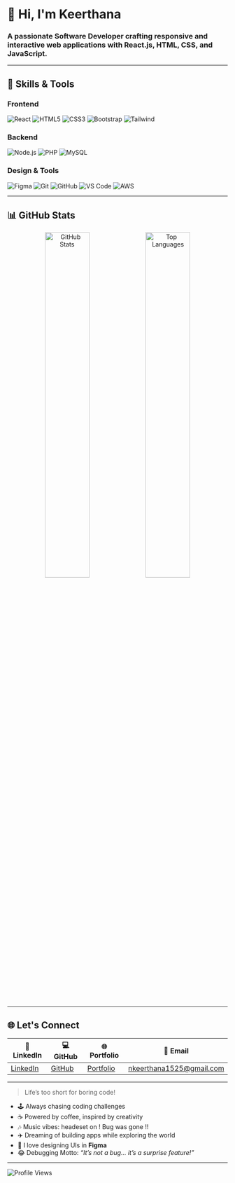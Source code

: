 # 👋 Hi, I'm Keerthana  
### A passionate Software Developer crafting responsive and interactive web applications with **React.js**, **HTML**, **CSS**, and **JavaScript**.  

---

## 🚀 Skills & Tools

### Frontend
![React](https://img.shields.io/badge/-React-61DAFB?logo=react&logoColor=000) 
![HTML5](https://img.shields.io/badge/-HTML5-E34F26?logo=html5&logoColor=fff) 
![CSS3](https://img.shields.io/badge/-CSS3-1572B6?logo=css3) 
![Bootstrap](https://img.shields.io/badge/-Bootstrap-7952B3?logo=bootstrap&logoColor=fff) 
![Tailwind](https://img.shields.io/badge/-TailwindCSS-06B6D4?logo=tailwind-css&logoColor=fff)  

### Backend
![Node.js](https://img.shields.io/badge/-Node.js-339933?logo=node.js&logoColor=fff) 
![PHP](https://img.shields.io/badge/-PHP-777BB4?logo=php&logoColor=fff) 
![MySQL](https://img.shields.io/badge/-MySQL-4479A1?logo=mysql&logoColor=fff)  

### Design & Tools
![Figma](https://img.shields.io/badge/-Figma-F24E1E?logo=figma&logoColor=fff)
![Git](https://img.shields.io/badge/-Git-F05032?logo=git&logoColor=fff) 
![GitHub](https://img.shields.io/badge/-GitHub-181717?logo=github&logoColor=fff) 
![VS Code](https://img.shields.io/badge/-VS%20Code-007ACC?logo=visual-studio-code&logoColor=fff) 
![AWS](https://img.shields.io/badge/-AWS-232F3E?logo=amazon-aws&logoColor=FF9900)  

---

## 📊 GitHub Stats
<p align="center">
  <img src="https://github-readme-stats.vercel.app/api?username=keerthu1501&show_icons=true&theme=radical" alt="GitHub Stats" width="45%">
  <img src="https://github-readme-stats.vercel.app/api/top-langs/?username=keerthu1501&layout=compact&theme=radical" alt="Top Languages" width="45%">
</p>

---

## 🌐 Let's Connect 
| 💼 LinkedIn | 💻 GitHub | 🌐 Portfolio | 📧 Email |
|-------------|-----------|--------------|----------|
| [LinkedIn](https://www.linkedin.com/in/yourprofile) | [GitHub](https://github.com/keerthu1501) | [Portfolio](https://yourwebsite.com) | nkeerthana1525@gmail.com |

---


> Life’s too short for boring code!  

- 🕹️ Always chasing coding challenges
- ☕ Powered by coffee, inspired by creativity  
- 🎶 Music vibes: headeset on ! Bug was gone !!  
- ✈️ Dreaming of building apps while exploring the world  
- 🎨 I love designing UIs in **Figma**  
- 😂 Debugging Motto: *“It’s not a bug… it’s a surprise feature!”*    

---

![Profile Views](https://komarev.com/ghpvc/?username=keerthu1501&color=brightgreen)
